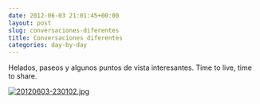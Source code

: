 ```yaml
---
date: 2012-06-03 21:01:45+00:00
layout: post
slug: conversaciones-diferentes
title: Conversaciones diferentes
categories: day-by-day
---
```


Helados, paseos y algunos puntos de vista interesantes. Time to live, time to share.

[![20120603-230102.jpg](http://blog.migueljulian.com/wp-content/uploads/20120603-230102.jpg)](http://blog.migueljulian.com/wp-content/uploads/20120603-230102.jpg)
